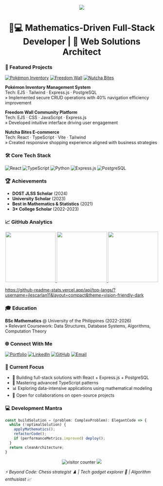 
<p align="center">
  <img src="https://capsule-render.vercel.app/api?type=waving&color=gradient&height=100&section=header&text=John%20Lester%20Escarlan&fontSize=32&fontColor=ffffff&animation=fadeIn"/>
</p>

<h1 align="center">👨💻 Mathematics-Driven Full-Stack Developer | 🚀 Web Solutions Architect</h1>

### 📌 Featured Projects
[![Pokémon Inventory](https://img.shields.io/badge/🔗_Live_Demo-000000?style=for-the-badge&logo=react&logoColor=white)](https://inventory-application-xlyr.onrender.com/)
[![Freedom Wall](https://img.shields.io/badge/🔗_Live_Demo-000000?style=for-the-badge&logo=javascript&logoColor=white)](https://web-production-2b2eb.up.railway.app/)
[![Nutcha Bites](https://img.shields.io/badge/🔗_Live_Demo-000000?style=for-the-badge&logo=typescript&logoColor=white)](https://nutcha-bites.vercel.app/)

**Pokémon Inventory Management System**  
Tech: EJS · Tailwind · Express.js · PostgreSQL  
» Implemented secure CRUD operations with 40% navigation efficiency improvement

**Freedom Wall Community Platform**  
Tech: EJS · CSS · JavaScript · Express.js  
» Developed intuitive interface driving user engagement

**Nutcha Bites E-commerce**  
Tech: React · TypeScript · Vite · Tailwind  
» Created responsive shopping experience aligned with business strategies

### 🛠 Core Tech Stack
![React](https://img.shields.io/badge/-React-61DAFB?style=flat-square&logo=react&logoColor=black)
![TypeScript](https://img.shields.io/badge/-TypeScript-3178C6?style=flat-square&logo=typescript&logoColor=white)
![Python](https://img.shields.io/badge/-Python-3776AB?style=flat-square&logo=python&logoColor=white)
![Express.js](https://img.shields.io/badge/-Express.js-000000?style=flat-square&logo=express&logoColor=white)
![PostgreSQL](https://img.shields.io/badge/-PostgreSQL-4169E1?style=flat-square&logo=postgresql&logoColor=white)

### 🏆 Achievements
- **DOST JLSS Scholar** (2024)
- **University Scholar** (2023)
- **Best in Mathematics & Statistics** (2021)
- **3× College Scholar** (2022-2023)

### 📈 GitHub Analytics
<div align="center">
  <a href="https://github.com/jlescarlan11">
    <img height="165em" src="https://github-readme-stats.vercel.app/api?username=jlescarlan11&show_icons=true&theme=vision-friendly-dark&include_all_commits=true&count_private=true"/>
    <img height="165em" src=""/>
    <img height="165em" src="https://nirzak-streak-stats.vercel.app/?user=jlescarlan11&theme=dark&hide_border=false"/>
  </a>
</div>

https://github-readme-stats.vercel.app/api/top-langs/?username=jlescarlan11&layout=compact&theme=vision-friendly-dark

### 🎓 Education
**BSc Mathematics** @ University of the Philippines (2022-2026)  
» Relevant Coursework: Data Structures, Database Systems, Algorithms, Computation Theory

### 🌐 Connect With Me
[![Portfolio](https://img.shields.io/badge/🌐_Portfolio-FF4088?style=for-the-badge&logo=vercel&logoColor=white)](https://john-lester-escarlan-portfolio.vercel.app/)
[![LinkedIn](https://img.shields.io/badge/LinkedIn-0077B5?style=for-the-badge&logo=linkedin&logoColor=white)](https://www.linkedin.com/in/john-lester-escarlan/)
[![GitHub](https://img.shields.io/badge/GitHub-181717?style=for-the-badge&logo=github&logoColor=white)](https://github.com/jlescarlan11)
[![Email](https://img.shields.io/badge/Email-D14836?style=for-the-badge&logo=gmail&logoColor=white)](mailto:jnescarlan@up.edu.ph)

### 🚀 Current Focus
- 🔭 Building full-stack solutions with React + Express.js + PostgreSQL
- 🌱 Mastering advanced TypeScript patterns
- 📊 Exploring data-intensive applications using mathematical modeling
- 🤝 Open for collaborations on open-source projects

### 💻 Development Mantra
```typescript
const buildSolution = (problem: ComplexProblem): ElegantCode => {
  while (!optimalSolution) {
    applyMathematics();
    refactorCode();
    if (performanceMetrics.improved) deploy();
  }
  return cleanArchitecture;
}
```

<p align="center">
  <img src="https://komarev.com/ghpvc/?username=jlescarlan11&label=Profile%20Views&color=0e75b6&style=flat" alt="visitor counter"/>
  <img src="https://capsule-render.vercel.app/api?type=waving&color=gradient&height=100&section=footer"/>
</p>

*⚡ Beyond Code: Chess strategist ♟️ | Tech gadget explorer 📱 | Algorithm enthusiast 📈*


